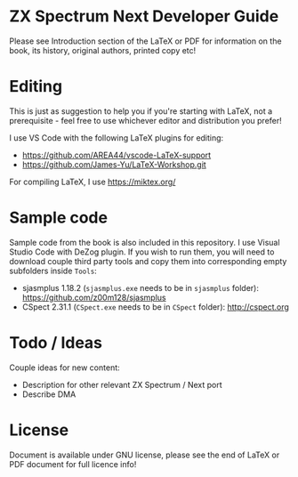 # ZX Spectrum Next Developer Guide

Please see Introduction section of the LaTeX or PDF for information on the book, its history, original authors, printed copy etc!

# Editing

This is just as suggestion to help you if you're starting with LaTeX, not a prerequisite - feel free to use whichever editor and distribution you prefer!

I use VS Code with the following LaTeX plugins for editing:

- https://github.com/AREA44/vscode-LaTeX-support
- https://github.com/James-Yu/LaTeX-Workshop.git

For compiling LaTeX, I use https://miktex.org/

# Sample code

Sample code from the book is also included in this repository. I use Visual Studio Code with DeZog plugin. If you wish to run them, you will need to download couple third party tools and copy them into corresponding empty subfolders inside `Tools`:

- sjasmplus 1.18.2 (`sjasmplus.exe` needs to be in `sjasmplus` folder): https://github.com/z00m128/sjasmplus
- CSpect 2.31.1 (`CSpect.exe` needs to be in `CSpect` folder): http://cspect.org

# Todo / Ideas

Couple ideas for new content:

- Description for other relevant ZX Spectrum / Next port
- Describe DMA

# License

Document is available under GNU license, please see the end of LaTeX or PDF document for full licence info!